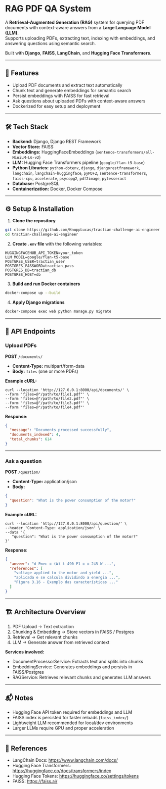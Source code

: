 # RAG PDF QA System

A **Retrieval-Augmented Generation (RAG)** system for querying PDF documents with context-aware answers from a **Large Language Model (LLM)**.  
Supports uploading PDFs, extracting text, indexing with embeddings, and answering questions using semantic search.

Built with **Django**, **FAISS**, **LangChain**, and **Hugging Face Transformers**.

---

## 🚀 Features

- Upload PDF documents and extract text automatically  
- Chunk text and generate embeddings for semantic search  
- Persist embeddings with FAISS for fast retrieval  
- Ask questions about uploaded PDFs with context-aware answers  
- Dockerized for easy setup and deployment  

---

## 🛠 Tech Stack

- **Backend:** Django, Django REST Framework  
- **Vector Store:** FAISS  
- **Embeddings:** HuggingFaceEmbeddings (`sentence-transformers/all-MiniLM-L6-v2`)  
- **LLM:** Hugging Face Transformers pipeline (`google/flan-t5-base`)  
- **Python Libraries:** `python-dotenv`, `django`, `djangorestframework`, `langchain`, `langchain-huggingface`, `pyPDF2`, `sentence-transformers`, `faiss-cpu`, `accelerate`, `psycopg2`, `pdf2image`, `pytesseract`  
- **Database:** PostgreSQL  
- **Containerization:** Docker, Docker Compose  

---

## ⚙️ Setup & Installation

1. **Clone the repository**  
```bash
git clone https://github.com/KnuppLucas/tractian-challenge-ai-engineer
cd tractian-challenge-ai-engineer
```

2. **Create `.env` file** with the following variables:
```env
HUGGINGFACEHUB_API_TOKEN=your_token
LLM_MODEL=google/flan-t5-base
POSTGRES_USER=tractian_user
POSTGRES_PASSWORD=tractian_pass
POSTGRES_DB=tractian_db
POSTGRES_HOST=db
```

3. **Build and run Docker containers**  
```bash
docker-compose up --build
```

4. **Apply Django migrations**  
```bash
docker-compose exec web python manage.py migrate
```

---

## 📝 API Endpoints

### Upload PDFs
**POST** `/documents/`  
- **Content-Type:** multipart/form-data  
- **Body:** `files` (one or more PDFs)

**Example cURL:**
```curl
curl --location 'http://127.0.0.1:8000/api/documents/' \
--form 'files=@"/path/to/file1.pdf"' \
--form 'files=@"/path/to/file2.pdf"' \
--form 'files=@"/path/to/file3.pdf"' \
--form 'files=@"/path/to/file4.pdf"'
```

**Response:**
```json
{
  "message": "Documents processed successfully",
  "documents_indexed": 4,
  "total_chunks": 614
}
```

---

### Ask a question
**POST** `/question/`  
- **Content-Type:** application/json  
- **Body:**
```json
{
  "question": "What is the power consumption of the motor?"
}
```

**Example cURL:**
```curl
curl --location 'http://127.0.0.1:8000/api/question/' \
--header 'Content-Type: application/json' \
--data '{
   "question": "What is the power consumption of the motor?"
}'
```

**Response:**
```json
{
  "answer": "d Pmec = (W) t 490 P1 = = 245 W ...",
  "references": [
    "voltage applied to the motor and yield ...",
    "aplicada e se calcula dividindo a energia ...",
    "Figura 3.16 - Exemplo das características ..."
  ]
}
```

---

## 🏗 Architecture Overview

1. PDF Upload → Text extraction  
2. Chunking & Embedding → Store vectors in FAISS / Postgres  
3. Retrieval → Get relevant chunks  
4. LLM → Generate answer from retrieved context  

**Services involved:**
- DocumentProcessorService: Extracts text and splits into chunks  
- EmbeddingService: Generates embeddings and persists in FAISS/Postgres  
- RAGService: Retrieves relevant chunks and generates LLM answers  

---

## 📬 Notes

- Hugging Face API token required for embeddings and LLM  
- FAISS index is persisted for faster reloads (`faiss_index/`)  
- Lightweight LLM recommended for local/dev environments  
- Larger LLMs require GPU and proper acceleration  

---

## 🔗 References

- LangChain Docs: https://www.langchain.com/docs/  
- Hugging Face Transformers: https://huggingface.co/docs/transformers/index  
- Hugging Face Tokens: https://huggingface.co/settings/tokens  
- FAISS: https://faiss.ai/
